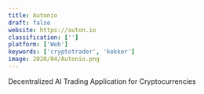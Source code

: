 ```yaml
---
title: Autonio
draft: false 
website: https://auton.io
classification: ['']
platform: ['Web']
keywords: ['cryptotrader', 'kekker']
image: 2020/04/Autonio.png
---
```

Decentralized AI Trading Application for Cryptocurrencies